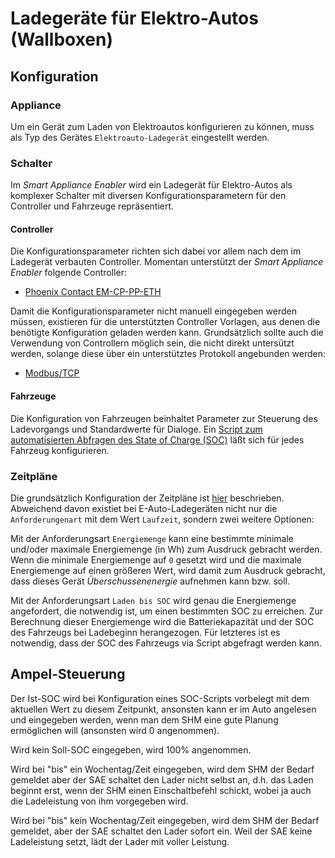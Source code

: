 # Ladegeräte für Elektro-Autos (Wallboxen)
## Konfiguration
### Appliance
Um ein Gerät zum Laden von Elektroautos konfigurieren zu können, muss als Typ des Gerätes ```Elektroauto-Ladegerät``` eingestellt werden.

### Schalter
Im *Smart Appliance Enabler* wird ein Ladegerät für Elektro-Autos als komplexer Schalter mit diversen Konfigurationsparametern für den Controller und Fahrzeuge repräsentiert.
#### Controller
Die Konfigurationsparameter richten sich dabei vor allem nach dem im Ladegerät verbauten Controller. Momentan unterstützt der *Smart Appliance Enabler* folgende Controller:
* [Phoenix Contact EM-CP-PP-ETH](https://www.phoenixcontact.com/online/portal/de?uri=pxc-oc-itemdetail:pid=2902802)

Damit die Konfigurationsparameter nicht manuell eingegeben werden müssen, existieren für die unterstützten Controller Vorlagen, aus denen die benötigte Konfiguration geladen werden kann. Grundsätzlich sollte auch die Verwendung von Controllern möglich sein, die nicht direkt untersützt werden, solange diese über ein unterstütztes Protokoll angebunden werden:
* [Modbus/TCP](Modbus_DE.md)

#### Fahrzeuge
Die Konfiguration von Fahrzeugen beinhaltet Parameter zur Steuerung des Ladevorgangs und Standardwerte für Dialoge.
Ein [Script zum automatisierten Abfragen des State of Charge (SOC)](doc/SOC_DE.md) läßt sich für jedes Fahrzeug konfigurieren.

### Zeitpläne
Die grundsätzlich Konfiguration der Zeitpläne ist [hier](Configuration_DE.md) beschrieben.
Abweichend davon existiet bei E-Auto-Ladegeräten nicht nur die ```Anforderungenart``` mit dem Wert ```Laufzeit```, sondern zwei weitere Optionen:

Mit der Anforderungsart ```Energiemenge``` kann eine bestimmte minimale und/oder maximale Energiemenge (in Wh) zum Ausdruck gebracht werden. Wenn die minimale Energiemenge auf ```0``` gesetzt wird und die maximale Energiemenge auf einen größeren Wert, wird damit zum Ausdruck gebracht, dass dieses Gerät *Überschussenenergie* aufnehmen kann bzw. soll.

Mit der Anforderungsart ```Laden bis SOC``` wird genau die Energiemenge angefordert, die notwendig ist, um einen bestimmten SOC zu erreichen. Zur Berechnung dieser Energiemenge wird die Batteriekapazität und der SOC des Fahrzeugs bei Ladebeginn herangezogen. Für letzteres ist es notwendig, dass der SOC des Fahrzeugs via Script abgefragt werden kann.

## Ampel-Steuerung
Der Ist-SOC wird bei Konfiguration eines SOC-Scripts vorbelegt mit dem aktuellen Wert zu diesem Zeitpunkt, ansonsten kann er im Auto angelesen und eingegeben werden, wenn man dem SHM eine gute Planung ermöglichen will (ansonsten wird 0 angenommen).

Wird kein Soll-SOC eingegeben, wird 100% angenommen.

Wird bei "bis" ein Wochentag/Zeit eingegeben, wird dem SHM der Bedarf gemeldet aber der SAE schaltet den Lader nicht selbst an, d.h. das Laden beginnt erst, wenn der SHM einen Einschaltbefehl schickt, wobei ja auch die Ladeleistung von ihm vorgegeben wird.

Wird bei "bis" kein Wochentag/Zeit eingegeben, wird dem SHM der Bedarf gemeldet, aber der SAE schaltet den Lader sofort ein. Weil der SAE keine Ladeleistung setzt, lädt der Lader mit voller Leistung.